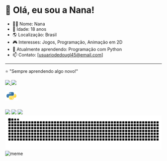 # 👋 Olá, eu sou a Nana!

- 🧑‍💻 Nome: Nana  
- 🎂 Idade: 18 anos  
- 🌎 Localização: Brasil  
- 🎮 Interesses: Jogos, Programação, Animação em 2D  
- 🚀 Atualmente aprendendo: Programação com Python 
- 📫 Contato: [usuariodedougl45@email.com]

---
⭐️ "Sempre aprendendo algo novo!"


<!--Stats-->
<div style="display: inline">
   <a href="https://github.com/nan17gay">
   <div style="display: inline_block">
      <img height="180em" src="https://github-readme-stats.vercel.app/api?username=nan17gay&show_icons=true&include_all_commits=true&count_private=true&bg_color=151515&border_color=00688b&title_color=d7d8c0&text_color=d1c89a&icon_color=5aa2c9"/>
      <img height="180em" src="https://github-readme-stats.vercel.app/api/top-langs/?username=nan17gay&layout=compact&langs_count=7&bg_color=151515&border_color=00688b&title_color=d7d8c0&text_color=d5e5e4&icon_color=5aa2c9"/>
   </div>
</div>

<!--languages-->
<div style="display: inline_block"><br>
  <img align="center" alt="nan17gay-python" height="30" width="40" src="https://raw.githubusercontent.com/devicons/devicon/master/icons/python/python-original.svg">

</div>

  ##

<!--social media-->
<div>
  <a href="https://instagram.com/nana.oli_" target="_blank"><img src="https://img.shields.io/badge/-Instagram-%23E4405F?style=for-the-badge&logo=instagram&logoColor=white" target="_blank"></a>
 <a href="https://discord.gg/nerd.gay_" target="_blank"><img src="https://img.shields.io/badge/Discord-7289DA?style=for-the-badge&logo=discord&logoColor=white" target="_blank"></a>
  <a href = "mailto:jtae16155@gmail.com"><img src="https://img.shields.io/badge/-Gmail-%23333?style=for-the-badge&logo=gmail&logoColor=white" target="_blank"></a>
 
<picture>
  <source media="(prefers-color-scheme: dark)" srcset="https://raw.githubusercontent.com/nan17gay/nan17gay/output/github-contribution-grid-snake-dark.svg">
  <source media="(prefers-color-scheme: light)" srcset="https://raw.githubusercontent.com/nan17gay/nan17gay/output/github-contribution-grid-snake.svg">
  <img alt="github contribution grid snake animation" src="https://raw.githubusercontent.com/nan17gay/nan17gay/output/github-contribution-grid-snake.svg">
</picture>

<!--image gif-->
<div>
<img align="center" alt="meme" src="https://media0.giphy.com/media/v1.Y2lkPTc5MGI3NjExMGlzOGR3aXd0ejkydDkwNTI2MG9mdjgwNm16cHV6Nndndmx6dTM5MiZlcD12MV9pbnRlcm5hbF9naWZfYnlfaWQmY3Q9Zw/tHIRLHtNwxpjIFqPdV/giphy.gif"> 
</div>
